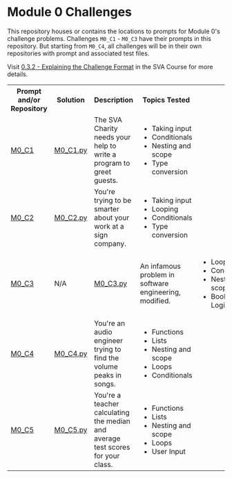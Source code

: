 # Module 0 Challenges

This repository houses or contains the locations to prompts for Module 0's challenge problems. Challenges `M0_C1` - `M0_C3` have their prompts in this repository. But starting from `M0_C4`, all challenges will be in their own repositories with prompt and associated test files.

Visit [0.3.2 - Explaining the Challenge Format](https://sva.thinkific.com/courses/take/sva-module-0/lessons/11056323-0-3-2-explaining-the-challenge-format-from-here-on-out) in the SVA Course for more details.

<table>
  <tr>
    <th>Prompt and/or Repository</th>
    <th>Solution</th>
    <th>Description</th>
    <th>Topics Tested</th>
  </tr>
  <tr> <!-- M0_C1 -->
    <td><a href="/M0_C1.md">M0_C1</a></td>
    <td>
      <a href="https://github.com/Static-Void-Academy/Module0-Solutions/blob/master/M0_C1.py">M0_C1.py</a>
    </td>
    <td>The SVA Charity needs your help to write a program to greet guests.</td>
    <td>
      <ul>
        <li>Taking input</li>
        <li>Conditionals</li>
        <li>Nesting and scope</li>
        <li>Type conversion</li>
      </ul>
    </td>
  </tr>
  <tr> <!-- M0_C2 -->
    <td><a href="/M0_C2.md">M0_C2</a></td>
    <td>
      <a href="https://github.com/Static-Void-Academy/Module0-Solutions/blob/master/M0_C2.py">M0_C2.py</a>
    </td>
    <td>You're trying to be smarter about your work at a sign company.</td>
    <td>
      <ul>
        <li>Taking input</li>
        <li>Looping</li>
        <li>Conditionals</li>
        <li>Type conversion</li>
      </ul>
    </td>
  </tr>
  <tr> <!-- M0_C3 -->
    <td><a href="/M0_C3.md">M0_C3</a></td>
    <td>N/A</td>
    <td>
      <a href="https://github.com/Static-Void-Academy/Module0-Solutions/blob/master/M0_C3.py">M0_C3.py</a>
    </td>
    <td>An infamous problem in software engineering, modified.</td>
    <td>
      <ul>
        <li>Loops</li>
        <li>Conditionals</li>
        <li>Nesting and scope</li>
        <li>Boolean Logic</li>
      </ul>
    </td>
  </tr>
  <tr> <!-- M0_C4 -->
    <td><a href="https://github.com/Static-Void-Academy/M0_C4">M0_C4</a></td>
    <td>
      <a href="https://github.com/Static-Void-Academy/Module0-Solutions/blob/master/M0_C4.py">M0_C4.py</a>
    </td>
    <td>You're an audio engineer trying to find the volume peaks in songs.</td>
    <td>
      <ul>
        <li>Functions</li>
        <li>Lists</li>
        <li>Nesting and scope</li>
        <li>Loops</li>
        <li>Conditionals</li>
      </ul>
    </td>
  </tr>
  <tr> <!-- M0_C5 -->
    <td><a href="https://github.com/Static-Void-Academy/M0_C5">M0_C5</a></td>
    <td>
      <a href="https://github.com/Static-Void-Academy/Module0-Solutions/blob/master/M0_C5.py">M0_C5.py</a>
    </td>
    <td>You're a teacher calculating the median and average test scores for your class.</td>
    <td>
      <ul>
        <li>Functions</li>
        <li>Lists</li>
        <li>Nesting and scope</li>
        <li>Loops</li>
        <li>User Input</li>
      </ul>
    </td>
  </tr>
</table>

